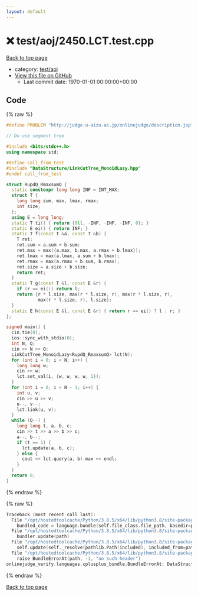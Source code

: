 ```yaml
---
layout: default
---
```


<!-- mathjax config similar to math.stackexchange -->
<script type="text/javascript" async
  src="https://cdnjs.cloudflare.com/ajax/libs/mathjax/2.7.5/MathJax.js?config=TeX-MML-AM_CHTML">
</script>
<script type="text/x-mathjax-config">
  MathJax.Hub.Config({
    TeX: { equationNumbers: { autoNumber: "AMS" }},
    tex2jax: {
      inlineMath: [ ['$','$'] ],
      processEscapes: true
    },
    "HTML-CSS": { matchFontHeight: false },
    displayAlign: "left",
    displayIndent: "2em"
  });
</script>

<script type="text/javascript" src="https://cdnjs.cloudflare.com/ajax/libs/jquery/3.4.1/jquery.min.js"></script>
<script src="https://cdn.jsdelivr.net/npm/jquery-balloon-js@1.1.2/jquery.balloon.min.js" integrity="sha256-ZEYs9VrgAeNuPvs15E39OsyOJaIkXEEt10fzxJ20+2I=" crossorigin="anonymous"></script>
<script type="text/javascript" src="../../../assets/js/copy-button.js"></script>
<link rel="stylesheet" href="../../../assets/css/copy-button.css" />


# :x: test/aoj/2450.LCT.test.cpp

<a href="../../../index.html">Back to top page</a>

* category: <a href="../../../index.html#0d0c91c0cca30af9c1c9faef0cf04aa9">test/aoj</a>
* <a href="{{ site.github.repository_url }}/blob/master/test/aoj/2450.LCT.test.cpp">View this file on GitHub</a>
    - Last commit date: 1970-01-01 00:00:00+00:00




## Code

<a id="unbundled"></a>
{% raw %}
```cpp
#define PROBLEM "http://judge.u-aizu.ac.jp/onlinejudge/description.jsp?id=2450"

// Do use segment tree

#include <bits/stdc++.h>
using namespace std;

#define call_from_test
#include "DataStructure/LinkCutTree_MonoidLazy.hpp"
#undef call_from_test

struct RupdQ_RmaxsumQ {
  static constexpr long long INF = INT_MAX;
  struct T {
    long long sum, max, lmax, rmax;
    int size;
  };
  using E = long long;
  static T ti() { return {0ll, -INF, -INF, -INF, 0}; }
  static E ei() { return INF; }
  static T f(const T &a, const T &b) {
    T ret;
    ret.sum = a.sum + b.sum;
    ret.max = max({a.max, b.max, a.rmax + b.lmax});
    ret.lmax = max(a.lmax, a.sum + b.lmax);
    ret.rmax = max(a.rmax + b.sum, b.rmax);
    ret.size = a.size + b.size;
    return ret;
  }
  static T g(const T &l, const E &r) {
    if (r == ei()) return l;
    return {r * l.size, max(r * l.size, r), max(r * l.size, r),
            max(r * l.size, r), l.size};
  }
  static E h(const E &l, const E &r) { return r == ei() ? l : r; }
};

signed main() {
  cin.tie(0);
  ios::sync_with_stdio(0);
  int N, Q;
  cin >> N >> Q;
  LinkCutTree_MonoidLazy<RupdQ_RmaxsumQ> lct(N);
  for (int i = 0; i < N; i++) {
    long long w;
    cin >> w;
    lct.set_val(i, {w, w, w, w, 1});
  }
  for (int i = 0; i < N - 1; i++) {
    int u, v;
    cin >> u >> v;
    u--, v--;
    lct.link(u, v);
  }
  while (Q--) {
    long long t, a, b, c;
    cin >> t >> a >> b >> c;
    a--, b--;
    if (t == 1) {
      lct.update(a, b, c);
    } else {
      cout << lct.query(a, b).max << endl;
    }
  }
  return 0;
}

```
{% endraw %}

<a id="bundled"></a>
{% raw %}
```cpp
Traceback (most recent call last):
  File "/opt/hostedtoolcache/Python/3.8.5/x64/lib/python3.8/site-packages/onlinejudge_verify/docs.py", line 349, in write_contents
    bundled_code = language.bundle(self.file_class.file_path, basedir=pathlib.Path.cwd())
  File "/opt/hostedtoolcache/Python/3.8.5/x64/lib/python3.8/site-packages/onlinejudge_verify/languages/cplusplus.py", line 185, in bundle
    bundler.update(path)
  File "/opt/hostedtoolcache/Python/3.8.5/x64/lib/python3.8/site-packages/onlinejudge_verify/languages/cplusplus_bundle.py", line 307, in update
    self.update(self._resolve(pathlib.Path(included), included_from=path))
  File "/opt/hostedtoolcache/Python/3.8.5/x64/lib/python3.8/site-packages/onlinejudge_verify/languages/cplusplus_bundle.py", line 187, in _resolve
    raise BundleErrorAt(path, -1, "no such header")
onlinejudge_verify.languages.cplusplus_bundle.BundleErrorAt: DataStructure/LinkCutTree_MonoidLazy.hpp: line -1: no such header

```
{% endraw %}

<a href="../../../index.html">Back to top page</a>

